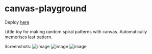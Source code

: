 # canvas-playground

Deploy [here](https://yanmsh.github.io/canvas-playground/)

Little toy for making random spiral patterns with canvas. Automatically memorises last pattern.

Screenshots:
![image](https://user-images.githubusercontent.com/89582326/184631188-13dff666-e7dd-4504-8b6c-d11f315f001e.png)
![image](https://user-images.githubusercontent.com/89582326/184631324-8baf6d83-a478-4873-b9f5-288d336781bb.png)
![image](https://user-images.githubusercontent.com/89582326/184631401-dcc7a83c-9916-4fbe-a45d-ffe6fd0e3e20.png)

